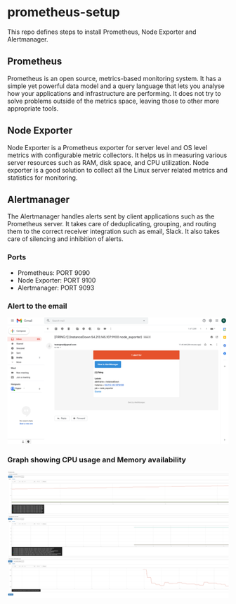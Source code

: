 # prometheus-setup
This repo defines steps to install Prometheus, Node Exporter and Alertmanager.
 ## Prometheus
 Prometheus is an open source, metrics-based monitoring system. It has a simple yet powerful data model and a query language that lets you analyse how your applications and infrastructure are performing. It does not try to solve problems outside of the metrics space, leaving those to other more appropriate tools.

 ## Node Exporter
 Node Exporter is a Prometheus exporter for server level and OS level metrics with configurable metric collectors. It helps us in measuring various server resources such as RAM, disk space, and CPU utilization. Node exporter is a good solution to collect all the Linux server related metrics and statistics for monitoring.

 ## Alertmanager
 The Alertmanager handles alerts sent by client applications such as the Prometheus server. It takes care of deduplicating, grouping, and routing them to the correct receiver integration such as email, Slack. It also takes care of silencing and inhibition of alerts.

### Ports
* Prometheus: PORT 9090 
* Node Exporter: PORT 9100 
* Alertmanager: PORT 9093

### Alert to the email
![email](alert-manager/screenshot/email.png)

### Graph showing CPU usage and Memory availability
![data](node-exporter/screenshot/data.png)